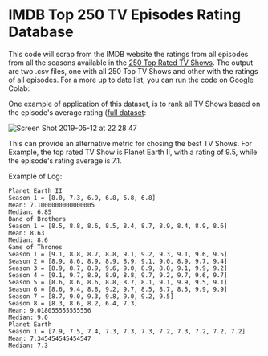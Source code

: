 # IMDB Top 250 TV Episodes Rating Database
This code will scrap from the IMDB website the ratings from all episodes from all the seasons available in the [250 Top Rated TV Shows](https://www.imdb.com/chart/toptv). The output are two .csv files, one with all 250 Top TV Shows and other with the ratings of all episodes. For a more up to date list, you can run the code on Google Colab: 

One example of application of this dataset,  is to rank all TV Shows based on the episode's average rating ([full dataset](https://github.com/WittmannF/imdb-tv-ratings/blob/master/all-series-ep-average.csv):

![Screen Shot 2019-05-12 at 22 28 47](https://user-images.githubusercontent.com/5733246/57591035-c6140d80-7505-11e9-9f43-ba59f868988e.png)


This can provide an alternative metric for chosing the best TV Shows. For Example, the top rated TV Show is Planet Earth II, with a rating of 9.5, while the episode's rating average is 7.1.

Example of Log:
```
Planet Earth II
Season 1 = [8.0, 7.3, 6.9, 6.8, 6.8, 6.8]
Mean: 7.1000000000000005
Median: 6.85
Band of Brothers
Season 1 = [8.5, 8.8, 8.6, 8.5, 8.4, 8.7, 8.9, 8.4, 8.9, 8.6]
Mean: 8.63
Median: 8.6
Game of Thrones
Season 1 = [9.1, 8.8, 8.7, 8.8, 9.1, 9.2, 9.3, 9.1, 9.6, 9.5]
Season 2 = [8.9, 8.6, 8.9, 8.9, 8.9, 9.1, 9.0, 8.9, 9.7, 9.4]
Season 3 = [8.9, 8.7, 8.9, 9.6, 9.0, 8.9, 8.8, 9.1, 9.9, 9.2]
Season 4 = [9.1, 9.7, 8.9, 8.9, 8.8, 9.7, 9.2, 9.7, 9.6, 9.7]
Season 5 = [8.6, 8.6, 8.6, 8.8, 8.7, 8.1, 9.1, 9.9, 9.5, 9.1]
Season 6 = [8.6, 9.4, 8.8, 9.2, 9.7, 8.5, 8.7, 8.5, 9.9, 9.9]
Season 7 = [8.7, 9.0, 9.3, 9.8, 9.0, 9.2, 9.5]
Season 8 = [8.3, 8.6, 8.2, 6.4, 7.3]
Mean: 9.018055555555556
Median: 9.0
Planet Earth
Season 1 = [7.9, 7.5, 7.4, 7.3, 7.3, 7.3, 7.2, 7.3, 7.2, 7.2, 7.2]
Mean: 7.345454545454547
Median: 7.3
```
